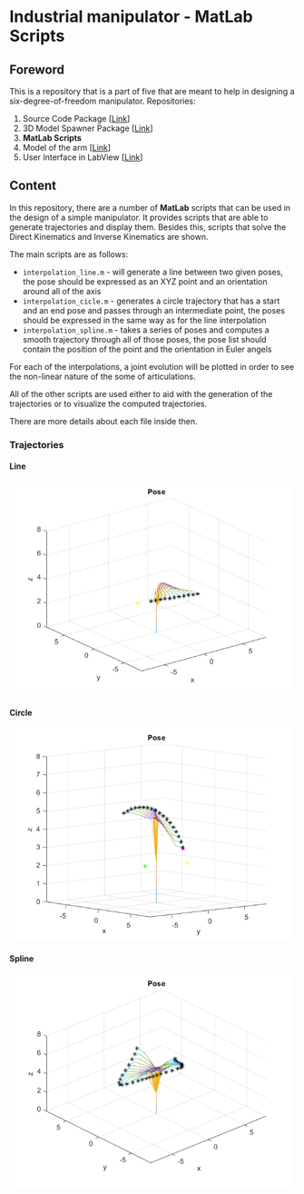 # Industrial manipulator - MatLab Scripts
## Foreword
This is a repository that is a part of five that are meant to help in designing a six-degree-of-freedom manipulator.
Repositories:
 1. Source Code Package [[Link][control]]
 2. 3D Model Spawner Package [[Link][spawner]]
 3. **MatLab Scripts** 
 4. Model of the arm [[Link][model]]
 5. User Interface in LabView [[Link][UI]]

## Content 

In this repository, there are a number of **MatLab** scripts that can be used in the design of a simple manipulator. It provides scripts that are able to generate trajectories and display them. Besides this, scripts that solve the Direct Kinematics and Inverse Kinematics are shown. 

The main scripts are as follows:

 - `interpolation_line.m` - will generate a line between two given poses, the pose should be expressed as an XYZ point and an orientation around all of the axis
 - `interpolation_cicle.m` - generates a circle trajectory that has a start and an end pose and passes through an intermediate point, the poses should be expressed in the same way as for the line interpolation
 - `interpolation_spline.m` - takes a series of poses and computes a smooth trajectory through all of those poses, the pose list should contain the position of the point and the orientation in Euler angels 

For each of the interpolations, a joint evolution will be plotted in order to see the non-linear nature of the some of articulations. 

All of the other scripts are used either to aid with the generation of the trajectories or to visualize the computed trajectories.

There are more details about each file inside then.

### Trajectories 
#### Line
<img src="https://github.com/mandarius-dev/arm_matlab_scripts/blob/main/media/line.png" width="500" >

#### Circle
<img src="https://github.com/mandarius-dev/arm_matlab_scripts/blob/main/media/circle.png" width="500" >

#### Spline
<img src="https://github.com/mandarius-dev/arm_matlab_scripts/blob/main/media/spline.png" width="500" >

[UI]: https://github.com/mandarius-dev/arm_user_interface
[spawner]: https://github.com/mandarius-dev/arm_model_spawner
[script]: https://github.com/mandarius-dev/arm_matlab_scripts
[control]: https://github.com/mandarius-dev/arm_control
[model]: https://github.com/mandarius-dev/arm_3d_model
